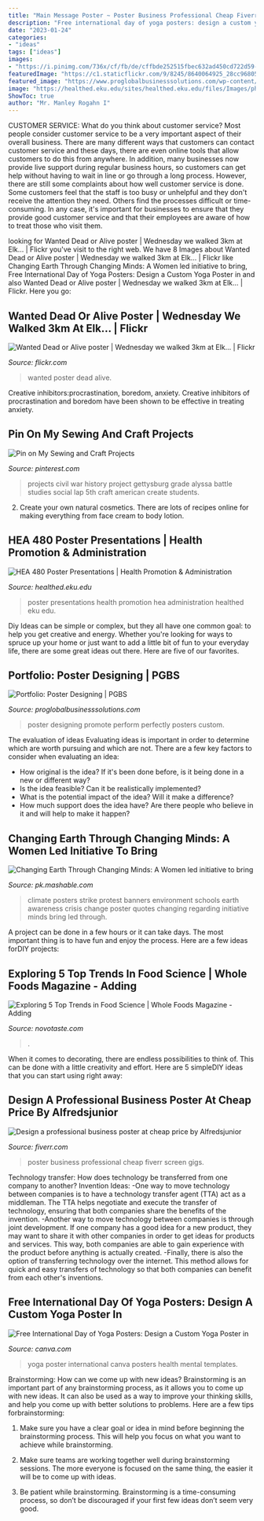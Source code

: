 ```yaml
---
title: "Main Message Poster ~ Poster Business Professional Cheap Fiverr Screen Gigs"
description: "Free international day of yoga posters: design a custom yoga poster in"
date: "2023-01-24"
categories:
- "ideas"
tags: ["ideas"]
images:
- "https://i.pinimg.com/736x/cf/fb/de/cffbde252515fbec632ad450cd722d59--history-projects-school-projects.jpg"
featuredImage: "https://c1.staticflickr.com/9/8245/8640064925_28cc968051_b.jpg"
featured_image: "https://www.proglobalbusinesssolutions.com/wp-content/uploads/2016/05/Belive.jpg"
image: "https://healthed.eku.edu/sites/healthed.eku.edu/files/Images/photo3a.JPG"
ShowToc: true
author: "Mr. Manley Rogahn I"
---
```



CUSTOMER SERVICE: What do you think about customer service?
Most people consider customer service to be a very important aspect of their overall business. There are many different ways that customers can contact customer service and these days, there are even online tools that allow customers to do this from anywhere. In addition, many businesses now provide live support during regular business hours, so customers can get help without having to wait in line or go through a long process.
However, there are still some complaints about how well customer service is done. Some customers feel that the staff is too busy or unhelpful and they don't receive the attention they need. Others find the processes difficult or time-consuming. In any case, it's important for businesses to ensure that they provide good customer service and that their employees are aware of how to treat those who visit them.

	

		
looking for Wanted Dead or Alive poster | Wednesday we walked 3km at Elk… | Flickr you've visit to the right web. We have 8 Images about Wanted Dead or Alive poster | Wednesday we walked 3km at Elk… | Flickr like Changing Earth Through Changing Minds: A Women led initiative to bring, Free International Day of Yoga Posters: Design a Custom Yoga Poster in and also Wanted Dead or Alive poster | Wednesday we walked 3km at Elk… | Flickr. Here you go:
		
    
## Wanted Dead Or Alive Poster | Wednesday We Walked 3km At Elk… | Flickr

<img loading=lazy src="https://c1.staticflickr.com/9/8245/8640064925_28cc968051_b.jpg" onerror="this.onerror=null;this.src='https://tse2.mm.bing.net/th?id=OIP.CgzXqUXC8QWpWiEHBY-9KQHaKa&amp;pid=15.1';" alt="Wanted Dead or Alive poster | Wednesday we walked 3km at Elk… | Flickr">

_Source: flickr.com_

>wanted poster dead alive. 

	

Creative inhibitors:procrastination, boredom, anxiety.
Creative inhibitors of procrastination and boredom have been shown to be effective in treating anxiety.

    
## Pin On My Sewing And Craft Projects

<img loading=lazy src="https://i.pinimg.com/736x/cf/fb/de/cffbde252515fbec632ad450cd722d59--history-projects-school-projects.jpg" onerror="this.onerror=null;this.src='https://tse4.mm.bing.net/th?id=OIP.apO7zE3AHGN5lWolNzl9-wHaJ4&amp;pid=15.1';" alt="Pin on My Sewing and Craft Projects">

_Source: pinterest.com_

>projects civil war history project gettysburg grade alyssa battle studies social lap 5th craft american create students. 

	

2. Create your own natural cosmetics. There are lots of recipes online for making everything from face cream to body lotion.

    
## HEA 480 Poster Presentations | Health Promotion &amp; Administration

<img loading=lazy src="https://healthed.eku.edu/sites/healthed.eku.edu/files/Images/photo3a.JPG" onerror="this.onerror=null;this.src='https://tse1.mm.bing.net/th?id=OIP.3K3VVynHinfhTw7rDshoIwHaFj&amp;pid=15.1';" alt="HEA 480 Poster Presentations | Health Promotion &amp; Administration">

_Source: healthed.eku.edu_

>poster presentations health promotion hea administration healthed eku edu. 

	

Diy Ideas can be simple or complex, but they all have one common goal: to help you get creative and energy. Whether you're looking for ways to spruce up your home or just want to add a little bit of fun to your everyday life, there are some great ideas out there. Here are five of our favorites.

    
## Portfolio: Poster Designing | PGBS

<img loading=lazy src="https://www.proglobalbusinesssolutions.com/wp-content/uploads/2016/05/Belive.jpg" onerror="this.onerror=null;this.src='https://tse1.mm.bing.net/th?id=OIP.C9Vaj431qoMkuWexEYQg-wHaKe&amp;pid=15.1';" alt="Portfolio: Poster Designing | PGBS">

_Source: proglobalbusinesssolutions.com_

>poster designing promote perform perfectly posters custom. 

	

The evaluation of ideas
Evaluating ideas is important in order to determine which are worth pursuing and which are not. There are a few key factors to consider when evaluating an idea:
- How original is the idea? If it's been done before, is it being done in a new or different way?
- Is the idea feasible? Can it be realistically implemented?
- What is the potential impact of the idea? Will it make a difference?
- How much support does the idea have? Are there people who believe in it and will help to make it happen?

    
## Changing Earth Through Changing Minds: A Women Led Initiative To Bring

<img loading=lazy src="https://sm.mashable.com/t/mashable_pk/photo/default/5472_b9hb.1200.jpg" onerror="this.onerror=null;this.src='https://tse4.mm.bing.net/th?id=OIP.6w3iHsQrzANjBJ5_WbU5RgHaEc&amp;pid=15.1';" alt="Changing Earth Through Changing Minds: A Women led initiative to bring">

_Source: pk.mashable.com_

>climate posters strike protest banners environment schools earth awareness crisis change poster quotes changing regarding initiative minds bring led through. 

	

A project can be done in a few hours or it can take days. The most important thing is to have fun and enjoy the process. Here are a few ideas forDIY projects: 

    
## Exploring 5 Top Trends In Food Science | Whole Foods Magazine - Adding

<img loading=lazy src="http://www.novotaste.com/wp-content/uploads/2019/06/GettyImages-941858854-696x464.jpg" onerror="this.onerror=null;this.src='https://tse1.mm.bing.net/th?id=OIP.X7SSlxvl2UVA9tkYoAhnNQHaE8&amp;pid=15.1';" alt="Exploring 5 Top Trends in Food Science | Whole Foods Magazine - Adding">

_Source: novotaste.com_

>. 

	

When it comes to decorating, there are endless possibilities to think of. This can be done with a little creativity and effort. Here are 5 simpleDIY ideas that you can start using right away:

    
## Design A Professional Business Poster At Cheap Price By Alfredsjunior

<img loading=lazy src="https://fiverr-res.cloudinary.com/images/t_main1,q_auto,f_auto,q_auto,f_auto/gigs/161505576/original/e64e7977dc1540d8800dedd14403371d2581db31/design-a-professional-business-poster-for-at-cheap-price.jpg" onerror="this.onerror=null;this.src='https://tse3.mm.bing.net/th?id=OIP.YDK4N55mGaDCQulYibH0hQHaKY&amp;pid=15.1';" alt="Design a professional business poster at cheap price by Alfredsjunior">

_Source: fiverr.com_

>poster business professional cheap fiverr screen gigs. 

	

Technology transfer: How does technology be transferred from one company to another?
Invention Ideas: 
-One way to move technology between companies is to have a technology transfer agent (TTA) act as a middleman. The TTA helps negotiate and execute the transfer of technology, ensuring that both companies share the benefits of the invention. 
-Another way to move technology between companies is through joint development. If one company has a good idea for a new product, they may want to share it with other companies in order to get ideas for products and services. This way, both companies are able to gain experience with the product before anything is actually created. 
-Finally, there is also the option of transferring technology over the internet. This method allows for quick and easy transfers of technology so that both companies can benefit from each other's inventions.

    
## Free International Day Of Yoga Posters: Design A Custom Yoga Poster In

<img loading=lazy src="https://about.canva.com/wp-content/uploads/sites/3/2017/06/Green-and-White-Ornate-International-Day-of-Yoga-Poster.png" onerror="this.onerror=null;this.src='https://tse1.mm.bing.net/th?id=OIP.Zq24DovSKTG6KKimxleZvgHaKe&amp;pid=15.1';" alt="Free International Day of Yoga Posters: Design a Custom Yoga Poster in">

_Source: canva.com_

>yoga poster international canva posters health mental templates. 

	

Brainstorming: How can we come up with new ideas?
Brainstorming is an important part of any brainstorming process, as it allows you to come up with new ideas. It can also be used as a way to improve your thinking skills, and help you come up with better solutions to problems. Here are a few tips forbrainstorming:
1. Make sure you have a clear goal or idea in mind before beginning the brainstorming process. This will help you focus on what you want to achieve while brainstorming.

2. Make sure teams are working together well during brainstorming sessions. The more everyone is focused on the same thing, the easier it will be to come up with ideas.

3. Be patient while brainstorming. Brainstorming is a time-consuming process, so don’t be discouraged if your first few ideas don’t seem very good.

